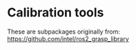 # Calibration tools

These are subpackages originally from: https://github.com/intel/ros2_grasp_library